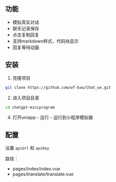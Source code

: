## 功能
- 模拟真实对话
- 聊天记录保存
- 点击复制回复
- 支持markdown样式，代码块显示
- 回复等待动画

## 安装

1. 克隆项目
```bash
git clone https://github.com/wf-bao/Chat_wx.git
```

2. 进入项目目录
```bash
cd chatgpt-miniprogram
```

4. 打开uniapp - 运行 - 运行到小程序模拟器

## 配置

设置 `apiUrl` 和 `apiKey`

路径：
 - pages/index/index.vue
 - pages/translate/translate.vue
